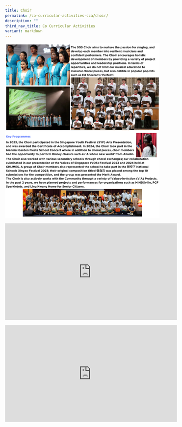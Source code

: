 ```yaml
---
title: Choir
permalink: /co-curricular-activities-cca/choir/
description: ""
third_nav_title: Co Curricular Activities
variant: markdown
---
```

![](/images/choir2024__1_.png)
![](/images/choir2024__2_.png)

<iframe width="560" height="315" src="https://www.youtube.com/embed/rB_ff8-jLQk" title="YouTube video player" frameborder="0" allow="accelerometer; autoplay; clipboard-write; encrypted-media; gyroscope; picture-in-picture; web-share" allowfullscreen=""></iframe>

<p>
	
<iframe allowfullscreen="" allow="accelerometer; autoplay; clipboard-write; encrypted-media; gyroscope; picture-in-picture; web-share" frameborder="0" title="YouTube video player" src="https://www.youtube.com/embed/tTTuvBOfFq0?si=c2h5g9grfmdrxbzp&amp;controls=0" height="315" width="560"></iframe></p>